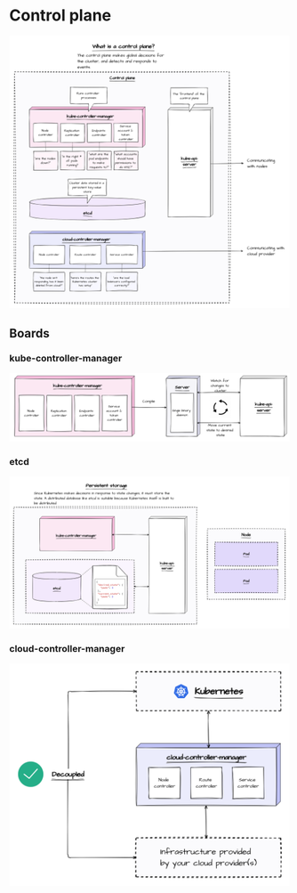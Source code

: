 Control plane
==============

<img src="./Control plane.png" />

Boards
--------------

### kube-controller-manager
<img src="./kube-controller-manager.png" />

### etcd
<img src="./etcd.png" />

### cloud-controller-manager
<img src="./cloud-controller-manager.png" />

